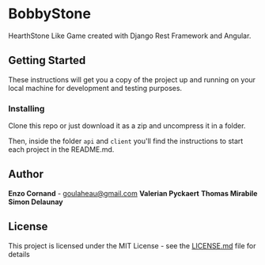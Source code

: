 # BobbyStone

HearthStone Like Game created with Django Rest Framework and Angular.

## Getting Started

These instructions will get you a copy of the project up and running on your local machine for development and testing purposes.

### Installing

Clone this repo or just download it as a zip and uncompress it in a folder.

Then, inside the folder `api` and `client` you'll find the instructions to start each project in the README.md.

## Author

**Enzo Cornand** - goulaheau@gmail.com
**Valerian Pyckaert**
**Thomas Mirabile**
**Simon Delaunay**

## License

This project is licensed under the MIT License - see the [LICENSE.md](LICENSE.md) file for details
